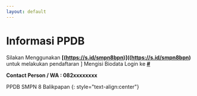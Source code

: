 ```yaml
---
layout: default
---
```


# Informasi PPDB

Silakan Menggunakan **[(https://s.id/smpn8bpn)]((https://s.id/smpn8bpn)** untuk melakukan pendaftaran
]
Mengisi Biodata Login ke **[#](#)**

**Contact Person / WA : 082xxxxxxxx**

PPDB SMPN 8 Balikpapan
{: style="text-align:center"}
